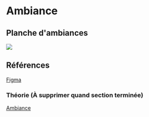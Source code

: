 <!-- Ici mettre tous les documents et références associés à l'établissement de l'ambiance du projet   -->
# Ambiance
## Planche d'ambiances
![](../../medias/planche_ambiance.png)


## Références
[Figma](https://www.figma.com/board/01QeudLWkBospPA8fs9Bte/Brainstorm?node-id=0-1&t=8gxj0QlvFJdMzD7w-1)



### Théorie (À supprimer quand section terminée)
[Ambiance](https://tim-montmorency.com/582523-gestion/#/contenus/2_scenarisation/30_ambiances/)